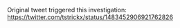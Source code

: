 Original tweet triggered this investigation:
https://twitter.com/tstrickx/status/1483452906921762826